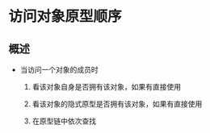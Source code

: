 # 访问对象原型顺序

## 概述

+ 当访问一个对象的成员时

  1. 看该对象自身是否拥有该对象，如果有直接使用

  2. 看该对象的隐式原型是否拥有该对象，如果有直接使用

  3. 在原型链中依次查找
